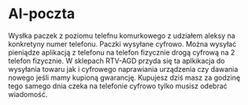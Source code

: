 # AI-poczta
Wysłka paczek z poziomu telefnu komurkowego z udziałem aleksy na konkretyny numer telefonu. Paczki wysyłane cyfrowo. 
Można wysyłać pieniądze aplikacją z telefonu na telefon fizycznie drogą cyfrową na 2 telefon fizycznie.
W sklepach RTV-AGD przyda się ta aplkikacja do wysyłania towaru jak i cyfrowego naprawiania urządzenia czy dawania nowego jeśli mamy kupioną gwarancję. Kupujesz dziś masz za godzinę tego samego dnia czeka na telefonie cyfrowo tylko musisz odebrać wiadomość. 
